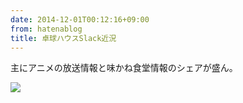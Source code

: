 ```yaml
---
date: 2014-12-01T00:12:16+09:00
from: hatenablog
title: 卓球ハウスSlack近況
---
```

主にアニメの放送情報と味かね食堂情報のシェアが盛ん。

![](http://cdn-ak.f.st-hatena.com/images/fotolife/r/r7kamura/20141201/20141201001030.png)

